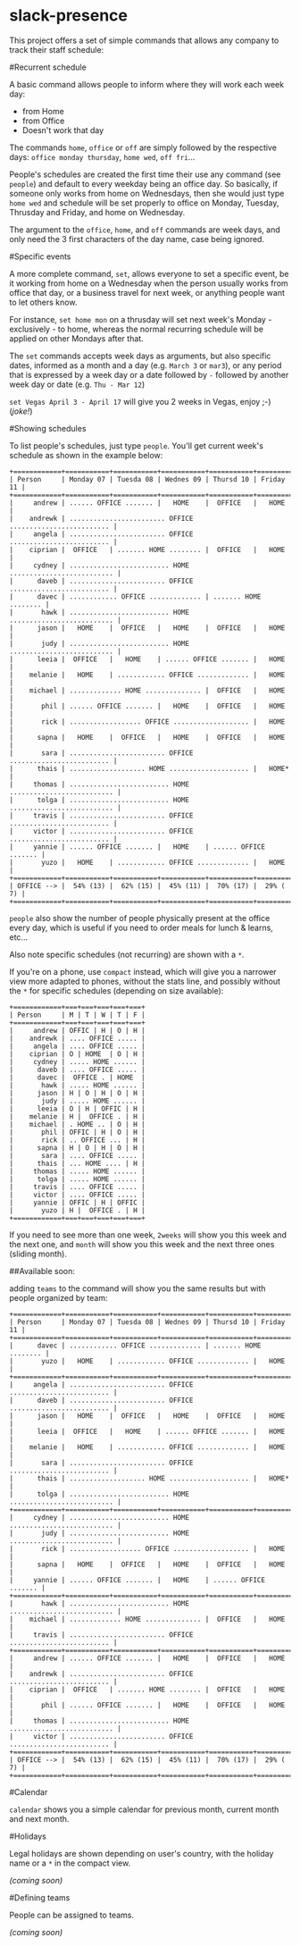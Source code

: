 slack-presence
==============

This project offers a set of simple commands that allows any company to
track their staff schedule:

#Recurrent schedule

A basic command allows people to inform where they will work each week day:
- from Home
- from Office
- Doesn't work that day

The commands `home`, `office` or `off` are simply followed by the respective days:
`office monday thursday`, `home wed`, `off fri`...

People's schedules are created the first time their use any command (see `people`)
and default to every weekday being an office day. So basically, if someone only works from
home on Wednesdays, then she would just type `home wed` and schedule will be set properly to
office on Monday, Tuesday, Thrusday and Friday, and home on Wednesday.

The argument to the `office`, `home`, and `off` commands are week days, and only need the 3 first characters of the day name, case being ignored.

#Specific events

A more complete command, `set`, allows everyone to set a specific event, be it
working from home on a Wednesday when the person usually works from office that day,
or a business travel for next week, or anything people want to let others know.

For instance, `set home mon` on a thrusday will set next week's Monday - exclusively - to
home, whereas the normal recurring schedule will be applied on other Mondays after that.

The `set` commands accepts week days as arguments, but also specific dates, informed as a month and a day (e.g. `March 3` or `mar3`), or any period that is expressed by a week day or a date followed
by `-` followed by another week day or date (e.g. `Thu - Mar 12`)

`set Vegas April 3 - April 17` will give you 2 weeks in Vegas, enjoy ;-) (*joke!*)

#Showing schedules

To list people's schedules, just type `people`. You'll get current week's schedule as shown
in the example below:

```
+============+===========+===========+===========+===========+===========+
| Person     | Monday 07 | Tuesda 08 | Wednes 09 | Thursd 10 | Friday 11 |
+============+===========+===========+===========+===========+===========+
|     andrew | ...... OFFICE ....... |   HOME    |  OFFICE   |   HOME    |
|    andrewk | ........................ OFFICE ......................... |
|     angela | ........................ OFFICE ......................... |
|    ciprian |  OFFICE   | ....... HOME ........ |  OFFICE   |   HOME    |
|     cydney | ......................... HOME .......................... |
|      daveb | ........................ OFFICE ......................... |
|      davec | ............ OFFICE ............. | ....... HOME ........ |
|       hawk | ......................... HOME .......................... |
|      jason |   HOME    |  OFFICE   |   HOME    |  OFFICE   |   HOME    |
|       judy | ......................... HOME .......................... |
|      leeia |  OFFICE   |   HOME    | ...... OFFICE ....... |   HOME    |
|    melanie |   HOME    | ............ OFFICE ............. |   HOME    |
|    michael | ............. HOME .............. |  OFFICE   |   HOME    |
|       phil | ...... OFFICE ....... |   HOME    |  OFFICE   |   HOME    |
|       rick | .................. OFFICE ................... |   HOME    |
|      sapna |   HOME    |  OFFICE   |   HOME    |  OFFICE   |   HOME    |
|       sara | ........................ OFFICE ......................... |
|      thais | ................... HOME .................... |   HOME*   |
|     thomas | ......................... HOME .......................... |
|      tolga | ......................... HOME .......................... |
|     travis | ........................ OFFICE ......................... |
|     victor | ........................ OFFICE ......................... |
|     yannie | ...... OFFICE ....... |   HOME    | ...... OFFICE ....... |
|       yuzo |   HOME    | ............ OFFICE ............. |   HOME    |
+============+===========+===========+===========+===========+===========+
| OFFICE --> |  54% (13) |  62% (15) |  45% (11) |  70% (17) |  29% ( 7) |
+============+===========+===========+===========+===========+===========+
```

`people` also show the number of people physically present at the office every day,
which is useful if you need to order meals for lunch & learns, etc...

Also note specific schedules (not recurring) are shown with a `*`.

If you're on a phone, use `compact` instead, which will give you a narrower view
more adapted to phones, without the stats line, and possibly without the `*` for
specific schedules (depending on size available):

```
+============+===+===+===+===+===+
| Person     | M | T | W | T | F |
+============+===+===+===+===+===+
|     andrew | OFFIC | H | O | H |
|    andrewk | .... OFFICE ..... |
|     angela | .... OFFICE ..... |
|    ciprian | O | HOME  | O | H |
|     cydney | ..... HOME ...... |
|      daveb | .... OFFICE ..... |
|      davec |  OFFICE . | HOME  |
|       hawk | ..... HOME ...... |
|      jason | H | O | H | O | H |
|       judy | ..... HOME ...... |
|      leeia | O | H | OFFIC | H |
|    melanie | H |  OFFICE . | H |
|    michael | . HOME .. | O | H |
|       phil | OFFIC | H | O | H |
|       rick | .. OFFICE ... | H |
|      sapna | H | O | H | O | H |
|       sara | .... OFFICE ..... |
|      thais | ... HOME .... | H |
|     thomas | ..... HOME ...... |
|      tolga | ..... HOME ...... |
|     travis | .... OFFICE ..... |
|     victor | .... OFFICE ..... |
|     yannie | OFFIC | H | OFFIC |
|       yuzo | H |  OFFICE . | H |
+============+===+===+===+===+===+
```

If you need to see more than one week, `2weeks` will show you this week and the next one,
and `month` will show you this week and the next three ones (sliding month).

##Available soon:

adding `teams` to the command will show you the same results but with people organized by
team:
```
+============+===========+===========+===========+===========+===========+
| Person     | Monday 07 | Tuesda 08 | Wednes 09 | Thursd 10 | Friday 11 |
+============+===========+===========+===========+===========+===========+
|      davec | ............ OFFICE ............. | ....... HOME ........ |
|       yuzo |   HOME    | ............ OFFICE ............. |   HOME    |
+============+===========+===========+===========+===========+===========+
|     angela | ........................ OFFICE ......................... |
|      daveb | ........................ OFFICE ......................... |
|      jason |   HOME    |  OFFICE   |   HOME    |  OFFICE   |   HOME    |
|      leeia |  OFFICE   |   HOME    | ...... OFFICE ....... |   HOME    |
|    melanie |   HOME    | ............ OFFICE ............. |   HOME    |
|       sara | ........................ OFFICE ......................... |
|      thais | ................... HOME .................... |   HOME*   |
|      tolga | ......................... HOME .......................... |
+============+===========+===========+===========+===========+===========+
|     cydney | ......................... HOME .......................... |
|       judy | ......................... HOME .......................... |
|       rick | .................. OFFICE ................... |   HOME    |
|      sapna |   HOME    |  OFFICE   |   HOME    |  OFFICE   |   HOME    |
|     yannie | ...... OFFICE ....... |   HOME    | ...... OFFICE ....... |
+============+===========+===========+===========+===========+===========+
|       hawk | ......................... HOME .......................... |
|    michael | ............. HOME .............. |  OFFICE   |   HOME    |
|     travis | ........................ OFFICE ......................... |
+============+===========+===========+===========+===========+===========+
|     andrew | ...... OFFICE ....... |   HOME    |  OFFICE   |   HOME    |
|    andrewk | ........................ OFFICE ......................... |
|    ciprian |  OFFICE   | ....... HOME ........ |  OFFICE   |   HOME    |
|       phil | ...... OFFICE ....... |   HOME    |  OFFICE   |   HOME    |
|     thomas | ......................... HOME .......................... |
|     victor | ........................ OFFICE ......................... |
+============+===========+===========+===========+===========+===========+
| OFFICE --> |  54% (13) |  62% (15) |  45% (11) |  70% (17) |  29% ( 7) |
+============+===========+===========+===========+===========+===========+
```

#Calendar

`calendar` shows you a simple calendar for previous month, current month and next month.

#Holidays

Legal holidays are shown depending on user's country, with the holiday name or
a `*` in the compact view.

_(coming soon)_

#Defining teams

People can be assigned to teams.

_(coming soon)_



